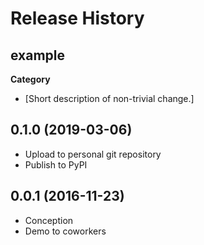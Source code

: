 Release History
===============

example
-------

**Category**

-   \[Short description of non-trivial change.\]


0.1.0 (2019-03-06)
------------------

-   Upload to personal git repository
-   Publish to PyPI


0.0.1 (2016-11-23)
------------------

-   Conception
-   Demo to coworkers

